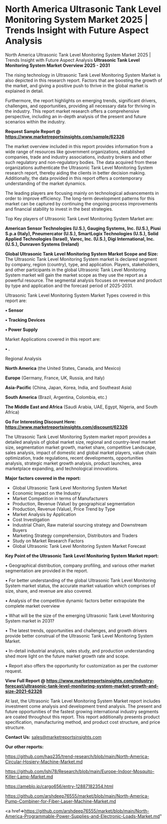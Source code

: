 # North America Ultrasonic Tank Level Monitoring System Market 2025 | Trends Insight with Future Aspect Analysis
North America Ultrasonic Tank Level Monitoring System Market 2025 | Trends Insight with Future Aspect Analysis
<Strong> Ultrasonic Tank Level Monitoring System Market Overview 2025 - 2031</strong>

The rising technology in Ultrasonic Tank Level Monitoring System Market is also depicted in this research report. Factors that are boosting the growth of the market, and giving a positive push to thrive in the global market is explained in detail.

Furthermore, the report highlights on emerging trends, significant drivers, challenges, and opportunities, providing all necessary data for thriving in the industry. This report market research offers a comprehensive perspective, including an in-depth analysis of the present and future scenarios within the industry.

<strong>Request Sample Report @ <a href=https://www.marketreportsinsights.com/sample/62326>https://www.marketreportsinsights.com/sample/62326</a></strong>

The market overview included in this report provides information from a wide range of resources like government organizations, established companies, trade and industry associations, industry brokers and other such regulatory and non-regulatory bodies. The data acquired from these organizations authenticate the Ultrasonic Tank Level Monitoring System research report, thereby aiding the clients in better decision making. Additionally, the data provided in this report offers a contemporary understanding of the market dynamics.

The leading players are focusing mainly on technological advancements in order to improve efficiency. The long-term development patterns for this market can be captured by continuing the ongoing process improvements and financial stability to invest in the best strategies.

Top Key players of Ultrasonic Tank Level Monitoring System Market are:

<strong>American Sensor Technologies (U.S.), Gauging Systems, Inc. (U.S.), Piusi S.p.a (Italy), Pneumercator (U.S.), SmartLogix Technologies (U.S.), Solid Applied Technologies (Israel), Varec, Inc. (U.S.), Digi International, Inc. (U.S.), Dunraven Systems (Ireland)</strong>

<strong><b>Global Ultrasonic Tank Level Monitoring System Market Scope and Size:</b></strong>
The Ultrasonic Tank Level Monitoring System market is declared segment by company, region (country), type, and application. Players, stakeholders, and other participants in the global Ultrasonic Tank Level Monitoring System market will gain the market scope as they use the report as a powerful resource. The segmental analysis focuses on revenue and product by type and application and the forecast period of 2025-2031.

Ultrasonic Tank Level Monitoring System Market Types covered in this report are:

<strong>• Sensor

• Tracking Devices

• Power Supply</strong>

Market Applications covered in this report are:

<strong>• .</strong> 

Regional Analysis

<strong>North America</strong> (the United States, Canada, and Mexico)

<strong>Europe</strong> (Germany, France, UK, Russia, and Italy)

<strong>Asia-Pacific</strong> (China, Japan, Korea, India, and Southeast Asia)

<strong>South America</strong> (Brazil, Argentina, Colombia, etc.)

<strong>The Middle East and Africa</strong> (Saudi Arabia, UAE, Egypt, Nigeria, and South Africa)

<strong>Go For Interesting Discount Here: <a href=https://www.marketreportsinsights.com/discount/62326>https://www.marketreportsinsights.com/discount/62326</a></strong>

The Ultrasonic Tank Level Monitoring System market report provides a detailed analysis of global market size, regional and country-level market size, segmentation market growth, market share, competitive Landscape, sales analysis, impact of domestic and global market players, value chain optimization, trade regulations, recent developments, opportunities analysis, strategic market growth analysis, product launches, area marketplace expanding, and technological innovations.

<strong><b>Major factors covered in the report:</b></strong>
<ul>
  <li>Global Ultrasonic Tank Level Monitoring System Market </li>
  <li>Economic Impact on the Industry</li>
  <li>Market Competition in terms of Manufacturers</li>
  <li>Production, Revenue (Value) by geographical segmentation</li>
  <li>Production, Revenue (Value), Price Trend by Type</li>
  <li>Market Analysis by Application</li>
  <li>Cost Investigation</li>
  <li>Industrial Chain, Raw material sourcing strategy and Downstream Buyers</li>
  <li>Marketing Strategy comprehension, Distributors and Traders</li>
  <li>Study on Market Research Factors</li>
  <li>Global Ultrasonic Tank Level Monitoring System Market Forecast</li>
</ul>

<strong><b>Key Point of the Ultrasonic Tank Level Monitoring System Market report:</b></strong>

• Geographical distribution, company profiling, and various other market segmentation are provided in the report.

• For better understanding of the global Ultrasonic Tank Level Monitoring System market status, the accurate market valuation which comprises of size, share, and revenue are also covered.

• Analysis of the competitive dynamic factors better extrapolate the complete market overview

• What will be the size of the emerging Ultrasonic Tank Level Monitoring System market in 2031?

• The latest trends, opportunities and challenges, and growth drivers provide better construal of the Ultrasonic Tank Level Monitoring System Market.

• In-detail industrial analysis, sales study, and production understanding shed more light on the future market growth rate and scope.

• Report also offers the opportunity for customization as per the customer request.

<strong><b>View Full Report @ <a href=https://www.marketreportsinsights.com/industry-forecast/ultrasonic-tank-level-monitoring-system-market-growth-and-size-2021-62326>https://www.marketreportsinsights.com/industry-forecast/ultrasonic-tank-level-monitoring-system-market-growth-and-size-2021-62326</a></b></strong>


At last, the Ultrasonic Tank Level Monitoring System Market report includes investment come analysis and development trend analysis. The present and future opportunities of the fastest growing international industry segments are coated throughout this report. This report additionally presents product specification, manufacturing method, and product cost structure, and price structure.

<strong>Contact Us:</strong>
sales@marketreportsinsights.com

<strong>Our other reports:</strong>

<a href=https://github.com/haq235/trend-research/blob/main/North-America-Circular-Hosiery-Machine-Market.md>https://github.com/haq235/trend-research/blob/main/North-America-Circular-Hosiery-Machine-Market.md</a>

<a href=https://github.com/Ishi78/Research/blob/main/Europe-Indoor-Mosquito-Killer-Lamp-Market.md>https://github.com/Ishi78/Research/blob/main/Europe-Indoor-Mosquito-Killer-Lamp-Market.md</a>

<a href=https://ameblo.jp/cargo656/entry-12887182354.html>https://ameblo.jp/cargo656/entry-12887182354.html</a>

<a href=https://github.com/arshdeep76555/market/blob/main/North-America-Pump-Combiner-for-Fiber-Laser-Machine-Market.md>https://github.com/arshdeep76555/market/blob/main/North-America-Pump-Combiner-for-Fiber-Laser-Machine-Market.md</a>

<a href=>https://github.com/arshdeep76555/market/blob/main/North-America-Programmable-Power-Supplies-and-Electronic-Loads-Market.md</a>"
